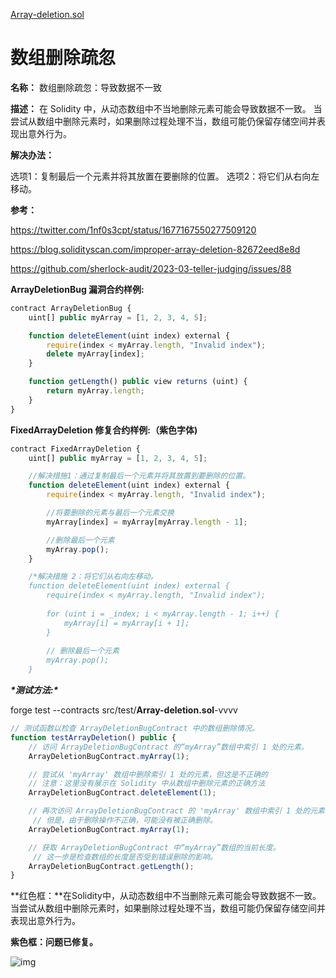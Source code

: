 [Array-deletion.sol](https://github.com/SunWeb3Sec/DeFiVulnLabs/blob/main/src/test/Array-deletion.sol)

# 数组删除疏忽

**名称：** 数组删除疏忽：导致数据不一致

**描述：** 在 Solidity 中，从动态数组中不当地删除元素可能会导致数据不一致。 当尝试从数组中删除元素时，如果删除过程处理不当，数组可能仍保留存储空间并表现出意外行为。

**解决办法：**

选项1：复制最后一个元素并将其放置在要删除的位置。 选项2：将它们从右向左移动。

**参考：**

https://twitter.com/1nf0s3cpt/status/1677167550277509120

https://blog.solidityscan.com/improper-array-deletion-82672eed8e8d

https://github.com/sherlock-audit/2023-03-teller-judging/issues/88

**ArrayDeletionBug 漏洞合约样例:**

```jsx
contract ArrayDeletionBug {
    uint[] public myArray = [1, 2, 3, 4, 5];

    function deleteElement(uint index) external {
        require(index < myArray.length, "Invalid index");
        delete myArray[index];
    }

    function getLength() public view returns (uint) {
        return myArray.length;
    }
}
```

**FixedArrayDeletion 修复合约样例:（紫色字体)**

```jsx
contract FixedArrayDeletion {
    uint[] public myArray = [1, 2, 3, 4, 5];

    //解决措施1：通过复制最后一个元素并将其放置到要删除的位置。
    function deleteElement(uint index) external {
        require(index < myArray.length, "Invalid index");

        //将要删除的元素与最后一个元素交换
        myArray[index] = myArray[myArray.length - 1];

        //删除最后一个元素
        myArray.pop();
    }

    /*解决措施 2：将它们从右向左移动。
    function deleteElement(uint index) external {
        require(index < myArray.length, "Invalid index");
        
        for (uint i = _index; i < myArray.length - 1; i++) {
            myArray[i] = myArray[i + 1];
        }
        
        // 删除最后一个元素
        myArray.pop();
    }
```

***\*测试方法:\****

forge test --contracts src/test/**Array-deletion.sol**-vvvv

```jsx
// 测试函数以检查 ArrayDeletionBugContract 中的数组删除情况。
function testArrayDeletion() public {
    // 访问 ArrayDeletionBugContract 的“myArray”数组中索引 1 处的元素。
    ArrayDeletionBugContract.myArray(1);

    // 尝试从 'myArray' 数组中删除索引 1 处的元素，但这是不正确的
    // 注意：这里没有展示在 Solidity 中从数组中删除元素的正确方法
    ArrayDeletionBugContract.deleteElement(1);

    // 再次访问 ArrayDeletionBugContract 的 'myArray' 数组中索引 1 处的元素。
     // 但是，由于删除操作不正确，可能没有被正确删除。
    ArrayDeletionBugContract.myArray(1);

    // 获取 ArrayDeletionBugContract 中“myArray”数组的当前长度。
     // 这一步是检查数组的长度是否受到错误删除的影响。
    ArrayDeletionBugContract.getLength();
}
```

**红色框：**在Solidity中，从动态数组中不当删除元素可能会导致数据不一致。 当尝试从数组中删除元素时，如果删除过程处理不当，数组可能仍保留存储空间并表现出意外行为。

**紫色框：问题已修复。**

![img](https://web3sec.notion.site/image/https%3A%2F%2Fs3-us-west-2.amazonaws.com%2Fsecure.notion-static.com%2F8e3277c3-ea93-4173-87c0-253809371bed%2FUntitled.png?table=block&id=1e01fe04-3b56-4d8e-a4e0-ae880f66d86a&spaceId=369b5001-5511-4fe6-a099-48af1d841f20&width=2000&userId=&cache=v2)